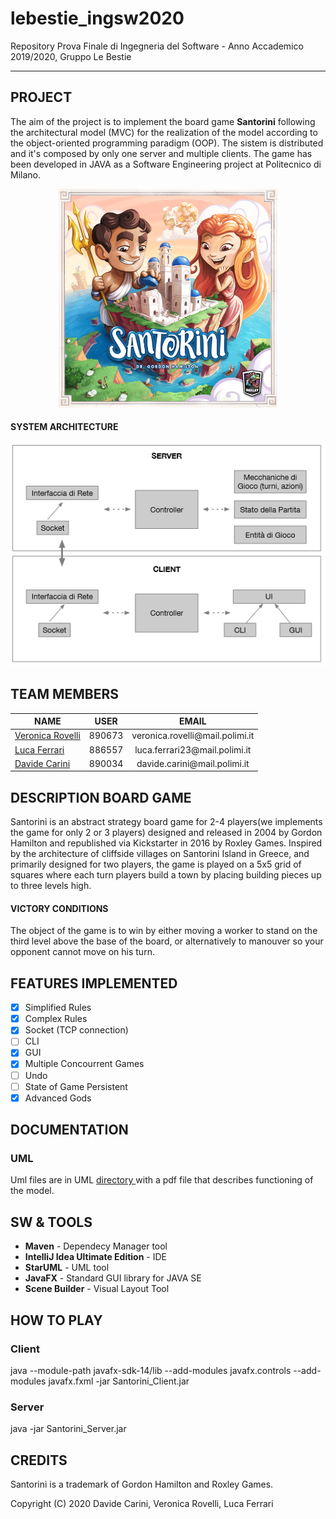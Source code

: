 # lebestie_ingsw2020

Repository Prova Finale di Ingegneria del Software - Anno Accademico 2019/2020, Gruppo Le Bestie

----

## PROJECT
The aim of the project is to implement the board game **Santorini** following the architectural model (MVC) for the realization of the model according to the object-oriented programming paradigm (OOP).
The sistem is distributed and it's composed by only one server and multiple clients. 
The game has been developed in JAVA as a Software Engineering project at Politecnico di Milano.
<p align="center">
  <img src="./readmePic/SantoriniBoardGame1.png" width="350" alt="SantoriniBoardGameIMG">
</p>

#### SYSTEM ARCHITECTURE
<p align="center">
  <img src=".\readmePic\systemArchitecture.png" alt="model">
</p>

## TEAM MEMBERS
<table style="margin-left: auto; margin-right: auto">
<thead>
<tr><th>NAME</th><th>USER</th><th>EMAIL</th></tr>
</thead>
<tbody>
<tr><td><a href="https://github.com/veronicarovelli">Veronica Rovelli<a/></td><td align="center">890673</td><td align="center">veronica.rovelli@mail.polimi.it</td> </tr>
<tr><td><a href="https://github.com/lulol38"> Luca Ferrari <a/></td><td align="center">886557</td><td align="center">luca.ferrari23@mail.polimi.it</td></tr>
<tr><td><a href="https://github.com/davidecarini">Davide Carini<a/></td><td align="center">890034</td><td align="center">davide.carini@mail.polimi.it</td></tr>
</tbody>
</table>

## DESCRIPTION BOARD GAME
Santorini is an abstract strategy board game for 2-4 players(we implements the game for only 2 or 3 players) designed and released in 2004 by Gordon Hamilton and republished via Kickstarter in 2016 by Roxley Games. Inspired by the architecture of cliffside villages on Santorini Island in Greece, and primarily designed for two players, the game is played on a 5x5 grid of squares where each turn players build a town by placing building pieces up to three levels high. 
#### VICTORY CONDITIONS
The object of the game is to win by either moving a worker to stand on the third level above the base of the board, or alternatively to manouver so your opponent cannot move on his turn.


## FEATURES IMPLEMENTED
- [X] Simplified Rules
- [X] Complex Rules
- [X] Socket (TCP connection)
- [ ] CLI
- [X] GUI
- [X] Multiple Concourrent Games
- [ ] Undo
- [ ] State of Game Persistent 
- [X] Advanced Gods

## DOCUMENTATION
### UML
Uml files are in UML <a href="https://github.com/lulol38/lebestie_ingsw2020/tree/master/UML/initial%20UML"> directory </a> with a pdf file that describes functioning of the model.


## SW & TOOLS
* **Maven** - Dependecy Manager tool
* **IntelliJ Idea Ultimate Edition** - IDE
* **StarUML** - UML tool
* **JavaFX** - Standard GUI library for JAVA SE
* **Scene Builder** - Visual Layout Tool

## HOW TO PLAY

### Client
java --module-path javafx-sdk-14/lib --add-modules javafx.controls --add-modules javafx.fxml -jar Santorini_Client.jar



### Server

java -jar Santorini_Server.jar

## CREDITS
Santorini is a trademark of Gordon Hamilton and Roxley Games.

Copyright (C) 2020 Davide Carini, Veronica Rovelli, Luca Ferrari
